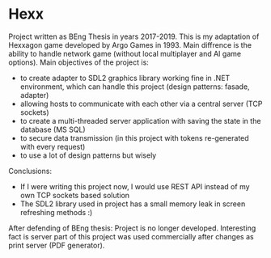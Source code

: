 # Hexx
Project written as BEng Thesis in years 2017-2019. This is my adaptation of Hexxagon game developed by Argo Games in 1993. Main diffrence is the ability to handle network game (without local multiplayer and AI game options).
Main objectives of the project is:
- to create adapter to SDL2 graphics library working fine in .NET environment, which can handle this project (design patterns: fasade, adapter)
- allowing hosts to communicate with each other via a central server (TCP sockets)
- to create a multi-threaded server application with saving the state in the database (MS SQL)
- to secure data transmission (in this project with tokens re-generated with every request)
- to use a lot of design patterns but wisely

Conclusions:
- If I were writing this project now, I would use REST API instead of my own TCP sockets based solution
- The SDL2 library used in project has a small memory leak in screen refreshing methods :)

After defending of BEng thesis:
Project is no longer developed. Interesting fact is server part of this project was used commercially after changes as print server (PDF generator).
